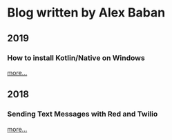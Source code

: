 # Blog written by Alex Baban

## 2019
### How to install Kotlin/Native on Windows
[more...](https://dev.to/alexbaban/how-to-install-kotlin-native-on-windows-346g)

## 2018
### Sending Text Messages with Red and Twilio
[more...](https://www.twilio.com/blog/send-text-messages-red-language-twilio)
